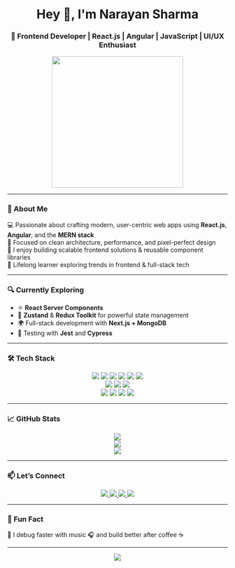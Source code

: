 <h1 align="center">Hey 👋, I'm Narayan Sharma</h1>
<h3 align="center">🚀 Frontend Developer | React.js | Angular | JavaScript | UI/UX Enthusiast</h3>



<p align="center">
  <img src="https://media.giphy.com/media/qgQUggAC3Pfv687qPC/giphy.gif" width="300" />
</p>

---

### 🌟 About Me

💻 Passionate about crafting modern, user-centric web apps using **React.js**, **Angular**, and the **MERN stack**  
🎯 Focused on clean architecture, performance, and pixel-perfect design  
🚀 I enjoy building scalable frontend solutions & reusable component libraries  
🧠 Lifelong learner exploring trends in frontend & full-stack tech  

---

### 🔍 Currently Exploring

- ⚛️ **React Server Components**  
- 🔄 **Zustand** & **Redux Toolkit** for powerful state management  
- 🌍 Full-stack development with **Next.js + MongoDB**  
- 🧪 Testing with **Jest** and **Cypress**

---

### 🛠️ Tech Stack

<div align="center">

<img src="https://img.shields.io/badge/Frontend-React.js-blue?style=for-the-badge&logo=react" />
<img src="https://img.shields.io/badge/Angular-red?style=for-the-badge&logo=angular" />
<img src="https://img.shields.io/badge/JavaScript-F7DF1E?style=for-the-badge&logo=javascript&logoColor=black" />
<img src="https://img.shields.io/badge/TypeScript-007ACC?style=for-the-badge&logo=typescript&logoColor=white" />
<img src="https://img.shields.io/badge/Tailwind_CSS-38B2AC?style=for-the-badge&logo=tailwind-css" />
<img src="https://img.shields.io/badge/Material_UI-0081CB?style=for-the-badge&logo=mui" />
<br />
<img src="https://img.shields.io/badge/Backend-Node.js-green?style=for-the-badge&logo=node.js" />
<img src="https://img.shields.io/badge/Express.js-black?style=for-the-badge&logo=express&logoColor=white" />
<img src="https://img.shields.io/badge/MongoDB-4EA94B?style=for-the-badge&logo=mongodb&logoColor=white" />
<br />
<img src="https://img.shields.io/badge/Tools-VS%20Code-0078d7?style=for-the-badge&logo=visual-studio-code" />
<img src="https://img.shields.io/badge/Git-F05032?style=for-the-badge&logo=git&logoColor=white" />
<img src="https://img.shields.io/badge/Postman-FF6C37?style=for-the-badge&logo=postman&logoColor=white" />
<img src="https://img.shields.io/badge/Docker-0db7ed?style=for-the-badge&logo=docker&logoColor=white" />

</div>

---

### 📈 GitHub Stats

<p align="center">
  <img src="https://github-readme-streak-stats.herokuapp.com?user=narayan-sharma&theme=react&hide_border=true" />
  <br />
  <img src="https://github-readme-stats.vercel.app/api?username=narayan-sharma&show_icons=true&theme=react&hide_border=true" />
  <br />
  <img src="https://github-readme-stats.vercel.app/api/top-langs/?username=narayan-sharma&layout=compact&theme=react&hide_border=true" />
</p>

---

### 📫 Let’s Connect

<p align="center">
  <a href="mailto:narayansharmatech@gmail.com">
    <img src="https://img.shields.io/badge/Gmail-D14836?style=for-the-badge&logo=gmail&logoColor=white" />
  </a>
  <a href="https://www.linkedin.com/in/narayansharmadev/" target="_blank">
    <img src="https://img.shields.io/badge/LinkedIn-0A66C2?style=for-the-badge&logo=linkedin&logoColor=white" />
  </a>
  <a href="https://narayan-portfolio.vercel.app/" target="_blank">
    <img src="https://img.shields.io/badge/Portfolio-000?style=for-the-badge&logo=vercel&logoColor=white" />
  </a>
  <a href="https://instagram.com/heynarayansharma" target="_blank">
    <img src="https://img.shields.io/badge/Instagram-E4405F?style=for-the-badge&logo=instagram&logoColor=white" />
  </a>
</p>


---

### 🎯 Fun Fact

🧠 I debug faster with music 🎧 and build better after coffee ☕  

---

<p align="center">
  <img src="https://quotes-github-readme.vercel.app/api?type=horizontal&theme=radical" />
</p>
